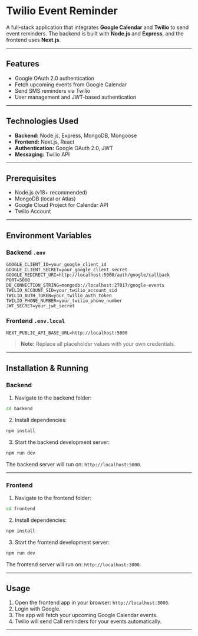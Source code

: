 # Twilio Event Reminder

A full-stack application that integrates **Google Calendar** and **Twilio** to send event reminders.
The backend is built with **Node.js** and **Express**, and the frontend uses **Next.js**.

---

## Features

* Google OAuth 2.0 authentication
* Fetch upcoming events from Google Calendar
* Send SMS reminders via Twilio
* User management and JWT-based authentication

---

## Technologies Used

* **Backend:** Node.js, Express, MongoDB, Mongoose
* **Frontend:** Next.js, React
* **Authentication:** Google OAuth 2.0, JWT
* **Messaging:** Twilio API

---

## Prerequisites

* Node.js (v18+ recommended)
* MongoDB (local or Atlas)
* Google Cloud Project for Calendar API
* Twilio Account

---

## Environment Variables

### Backend `.env`

```env
GOOGLE_CLIENT_ID=your_google_client_id
GOOGLE_CLIENT_SECRET=your_google_client_secret
GOOGLE_REDIRECT_URI=http://localhost:5000/auth/google/callback
PORT=5000
DB_CONNECTION_STRING=mongodb://localhost:27017/google-events
TWILIO_ACCOUNT_SID=your_twilio_account_sid
TWILIO_AUTH_TOKEN=your_twilio_auth_token
TWILIO_PHONE_NUMBER=your_twilio_phone_number
JWT_SECRET=your_jwt_secret
```

### Frontend `.env.local`

```env
NEXT_PUBLIC_API_BASE_URL=http://localhost:5000
```

> **Note:** Replace all placeholder values with your own credentials.

---

## Installation & Running

### Backend

1. Navigate to the backend folder:

```bash
cd backend
```

2. Install dependencies:

```bash
npm install
```

3. Start the backend development server:

```bash
npm run dev
```

The backend server will run on: `http://localhost:5000`.

---

### Frontend

1. Navigate to the frontend folder:

```bash
cd frontend
```

2. Install dependencies:

```bash
npm install
```

3. Start the frontend development server:

```bash
npm run dev
```

The frontend server will run on: `http://localhost:3000`.

---

## Usage

1. Open the frontend app in your browser: `http://localhost:3000`.
2. Login with Google.
3. The app will fetch your upcoming Google Calendar events.
4. Twilio will send Call reminders for your events automatically.

---
